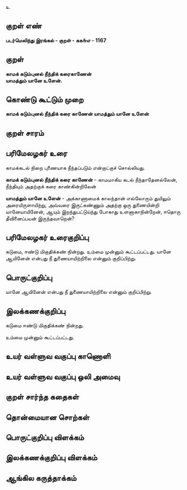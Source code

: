 உ

## குறள் எண் 

**படர்மெலிந்து இரங்கல் - குறள் - கக௬எ - 1167**

## குறள் 

**காமக் கடும்புனல் நீந்திக் கரைகாணேன்  
யாமத்தும் யானே உளேன்.**

## கொண்டு கூட்டும் முறை

**காமக் கடும்புனல் நீந்திக் கரை காணேன் யாமத்தும் யானே உளேன்** 

## குறள் சாரம் 


## பரிமேலழகர் உரை

காமக்கடல் நிறை புணையாக நீந்தப்படும் என்றாட்குச் சொல்லியது. 

**காமக் கடும்புனல் நீந்திக் கரை காணேன்** - காமமாகிய கடல் நீந்தாதேனல்லேன், நீந்தியும் அதற்குக் கரை காண்கின்றிலேன் 

**யாமத்தும் யானே உளேன்** - அக்காணாமைக் காலந்தான் எல்லோரும் துயிலும் அரையிருளாயிற்று, அவ்வரை இருட்கண்ணும் அதற்கு ஒரு துணையின்றி யானேயாயினேன், ஆயும் இறந்துபட்டுய்ந்து போகாது உளனாகாநின்றேன், ஈதொரு தீவினைப்பயன் இருந்தவாறென்?

## பரிமேலழகர் உரைகுறிப்பு   

கடுமை, ஈண்டு மிகுதிக்கண் நின்றது. உம்மை முன்னும் கூட்டப்பட்டது. யானே ஆயினேன் என்பது நீ துணையாயிற்றிலை என்னும் குறிப்பிற்று.

## பொருட்குறிப்பு 

யானே ஆயினேன் என்பது நீ துணையாயிற்றிலை என்னும் குறிப்பிற்று.

## இலக்கணக்குறிப்பு  

கடுமை ஈண்டு மிகுதிக்கண் நின்றது. 

உம்மை முன்னும் கூட்டப்பட்டது.

## உயர் வள்ளுவ வகுப்பு காணொளி


## உயர் வள்ளுவ வகுப்பு ஒலி அமைவு 

 
## குறள் சார்ந்த கதைகள் 


## தொன்மையான சொற்கள்


## பொருட்குறிப்பு விளக்கம்


## இலக்கணக்குறிப்பு விளக்கம்


## ஆங்கில கருத்தாக்கம் 


